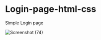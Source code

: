 # Login-page-html-css
Simple Login page

![Screenshot (74)](https://user-images.githubusercontent.com/108512175/220914254-9a61d57c-fcba-4112-97f0-3f146e3e1f63.png)


